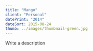 ```yaml
---
title: "Mango"
client: "Personal"
datePrint: "2014"
dateSort: 2015-08-24
thumb: ../images/thumbnail-green.jpg
---
```


Write a description

